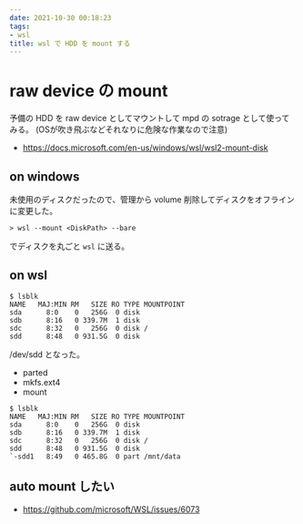```yaml
---
date: 2021-10-30 00:18:23
tags:
- wsl
title: wsl で HDD を mount する
---
```


# raw device の mount

予備の HDD を raw device としてマウントして mpd の sotrage として使ってみる。
(OSが吹き飛ぶなどそれなりに危険な作業なので注意)

* https://docs.microsoft.com/en-us/windows/wsl/wsl2-mount-disk

## on windows

未使用のディスクだったので、管理から volume 削除してディスクをオフラインに変更した。

`> wsl --mount <DiskPath> --bare`

でディスクを丸ごと `wsl` に送る。

## on wsl

```
$ lsblk
NAME   MAJ:MIN RM   SIZE RO TYPE MOUNTPOINT
sda      8:0    0   256G  0 disk
sdb      8:16   0 339.7M  1 disk
sdc      8:32   0   256G  0 disk /
sdd      8:48   0 931.5G  0 disk
```

/dev/sdd となった。

* parted
* mkfs.ext4
* mount

```
$ lsblk
NAME   MAJ:MIN RM   SIZE RO TYPE MOUNTPOINT
sda      8:0    0   256G  0 disk
sdb      8:16   0 339.7M  1 disk
sdc      8:32   0   256G  0 disk /
sdd      8:48   0 931.5G  0 disk
`-sdd1   8:49   0 465.8G  0 part /mnt/data
```

## auto mount したい

* https://github.com/microsoft/WSL/issues/6073
